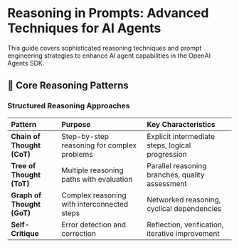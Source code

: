 
# Reasoning in Prompts: Advanced Techniques for AI Agents

This guide covers sophisticated reasoning techniques and prompt engineering strategies to enhance AI agent capabilities in the OpenAI Agents SDK.

## 🎯 Core Reasoning Patterns

### Structured Reasoning Approaches
| Pattern | Purpose | Key Characteristics |
| :--- | :--- | :--- |
| **Chain of Thought (CoT)** | Step-by-step reasoning for complex problems | Explicit intermediate steps, logical progression |
| **Tree of Thought (ToT)** | Multiple reasoning paths with evaluation | Parallel reasoning branches, quality assessment |
| **Graph of Thought (GoT)** | Complex reasoning with interconnected steps | Networked reasoning, cyclical dependencies |
| **Self-Critique** | Error detection and correction | Reflection, verification, iterative improvement |
